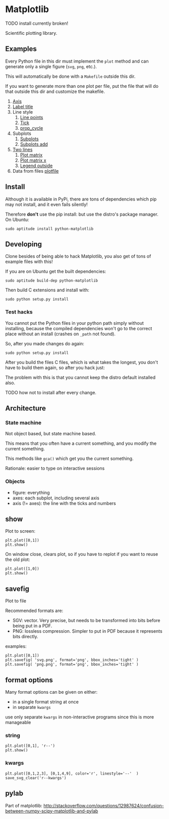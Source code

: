 # Matplotlib

TODO install currently broken!

Scientific plotting library.

## Examples

Every Python file in this dir must implement the `plot` method and can generate only a single figure (`svg`, `png`, etc.).

This will automatically be done with a `Makefile` outside this dir.

If you want to generate more than one plot per file, put the file that will do that outside this dir and customize the makefile.

1.  [Axis](axis.py)
1.  [Label title](label_title.py)
1.  Line style
    1.  [Line points](line_points.py)
    1.  [Tick](tick.py)
    1.  [prop_cycle](prop_cycle.py)
1.  Subplots
    1.  [Subplots](subplots.py)
    1.  [Subplots add](subplots_add.py)
1.  [Two lines](two_lines.py)
    1.  [Plot matrix](plot_matrix.py)
    1.  [Plot matrix x](plot_matrix_x.py)
    1.  [Legend outside](legend_outside.py)
1.  Data from files
    [plotfile](plotfile.py)

## Install

Although it is available in PyPi, there are tons of dependencies which pip may not install, and it even fails silently!

Therefore **don't** use the pip install: but use the distro's package manager. On Ubuntu:

	sudo aptitude install python-matplotlib

## Developing

Clone besides of being able to hack Matplotlib, you also get of tons of example files with this!

If you are on Ubuntu get the built dependencies:

    sudo aptitude build-dep python-matplotlib

Then build C extensions and install with:

    sudo python setup.py install

### Test hacks

You cannot put the Python files in your python path simply without installing, because the compiled dependencies won't go to the correct place without an install (crashes on `_path` not found).

So, after you made changes do again:

    sudo python setup.py install

After you build the files C files, which is what takes the longest, you don't have to build them again, so after you hack just:

The problem with this is that you cannot keep the distro default installed also.

TODO how not to install after every change.

## Architecture

### State machine

Not object based, but state machine based.

This means that you often have a current something, and you modify the current something.

This methods like `gca()` which get you the current something.

Rationale: easier to type on interactive sessions

### Objects

- figure:              everything
- axes:                each subplot, including several axis
- axis (!= axes):      the line with the ticks and numbers

## show

Plot to screen:

    plt.plot([0,1])
    plt.show()

On window close, clears plot, so if you have to replot if you want to reuse the old plot:

    plt.plot([1,0])
    plt.show()

## savefig

Plot to file

Recommended formats are:

- SGV: vector. Very precise, but needs to be transformed into bits before being put in a PDF.
- PNG: lossless compression. Simpler to put in PDF because it represents bits directly.

examples:

    plt.plot([0,1])
    plt.savefig( 'svg.png', format='png', bbox_inches='tight' )
    plt.savefig( 'png.png', format='png', bbox_inches='tight' )

## format options

Many format options can be given on either:

- in a single format string at once
- in separate `kwargs`

use only separate `kwargs` in non-interactive programs since this is more manageable

### string

    plt.plot([0,1], 'r--')
    plt.show()

### kwargs

    plt.plot([0,1,2,3], [0,1,4,9], color='r', linestyle='--'  )
    save_svg_clear('r--kwargs')

## pylab

Part of matplotlib: <http://stackoverflow.com/questions/12987624/confusion-between-numpy-scipy-matplotlib-and-pylab>
